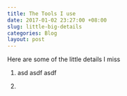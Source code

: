 ```yaml
---
title: The Tools I use
date: 2017-01-02 23:27:00 +08:00
slug: little-big-details
categories: Blog
layout: post
---
```


Here are some of the little details I miss

1. asd
   asdf
   asdf

2. 